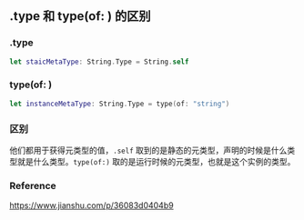 ## .type 和 type(of: ) 的区别

### .type

```swift
let staicMetaType: String.Type = String.self
```



### type(of: )

```swift
let instanceMetaType: String.Type = type(of: "string")
```



### 区别

他们都用于获得元类型的值，`.self` 取到的是静态的元类型，声明的时候是什么类型就是什么类型。`type(of:)` 取的是运行时候的元类型，也就是这个实例的类型。



### Reference

https://www.jianshu.com/p/36083d0404b9
